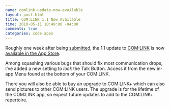 ```yaml
--- 
name: comlink-update-now-available
layout: post.html
title: COM:LINK 1.1 Now Available
time: 2010-05-11 10:49:00 -04:00
comments: true
categories: code apps
---
```

Roughly one week after being [submitted](http://www.hectorramos.com/journal/2010/5/3/comlink-11-update-soon.html), the 1.1 update to [COM:LINK](http://www.hectorramos.com/apps/comlink.html) is now [available in the App Store](http://itunes.apple.com/WebObjects/MZStore.woa/wa/viewSoftware?id=322502765&mt=8).

Among squashing various bugs that should fix most communication drops, I’ve added a new setting to _lock_ the Talk Button. Access it from the new in-app Menu found at the bottom of your COM:LINK.

There you will also be able to buy an upgrade to COM:LINK+ which can also send pictures to other COM:LINK users. The upgrade is for the lifetime of the COM:LINK app, so expect future updates to add to the COM:LINK+ repertoire.

